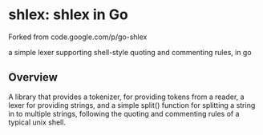 # shlex: shlex in Go

Forked from code.google.com/p/go-shlex

a simple lexer supporting shell-style quoting and commenting rules, in go


## Overview

A library that provides a tokenizer, for providing tokens from a reader, a lexer for providing strings, and a simple split() function for splitting a string in to multiple strings, following the quoting and commenting rules of a typical unix shell.

